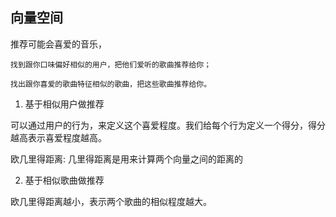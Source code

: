 ## 向量空间

推荐可能会喜爱的音乐，

```
找到跟你口味偏好相似的用户，把他们爱听的歌曲推荐给你；

找出跟你喜爱的歌曲特征相似的歌曲，把这些歌曲推荐给你。
```

1. 基于相似用户做推荐

可以通过用户的行为，来定义这个喜爱程度。我们给每个行为定义一个得分，得分越高表示喜爱程度越高。

欧几里得距离: 几里得距离是用来计算两个向量之间的距离的

2. 基于相似歌曲做推荐

欧几里得距离越小，表示两个歌曲的相似程度越大。
